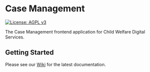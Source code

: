 # Case Management

[![License: AGPL v3](https://img.shields.io/badge/License-AGPL%20v3-blue.svg)](https://www.gnu.org/licenses/agpl-3.0)

The Case Management frontend application for Child Welfare Digital Services.

## Getting Started

Please see our [Wiki](https://github.com/ca-cwds/case-management/wiki) for the latest documentation.
